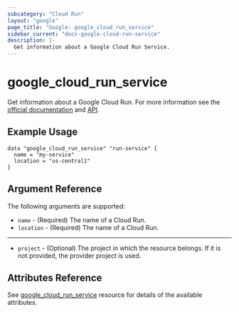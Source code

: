 ```yaml
---
subcategory: "Cloud Run"
layout: "google"
page_title: "Google: google_cloud_run_service"
sidebar_current: "docs-google-cloud-run-service"
description: |-
  Get information about a Google Cloud Run Service.
---
```


# google\_cloud\_run\_service

Get information about a Google Cloud Run. For more information see
the [official documentation](https://cloud.google.com/run/docs/)
and [API](https://cloud.google.com/run/docs/apis).

## Example Usage

```hcl
data "google_cloud_run_service" "run-service" {
  name = "my-service"
  location = "us-central1"
}
```

## Argument Reference

The following arguments are supported:

* `name` - (Required) The name of a Cloud Run.
* `location` - (Required) The name of a Cloud Run.

- - -

* `project` - (Optional) The project in which the resource belongs. If it
    is not provided, the provider project is used.

## Attributes Reference

See [google_cloud_run_service](https://www.terraform.io/docs/providers/google/r/cloud_run_service.html#argument-reference) resource for details of the available attributes.
